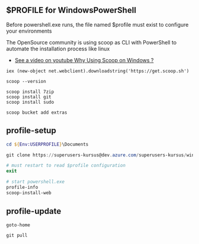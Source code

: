 ## $PROFILE for WindowsPowerShell

Before powershell.exe runs, the file named $profile must exist to configure your environments

The OpenSource community is using scoop as CLI with PowerShell to automate the installation process like linux

- [See a video on youtube Why Using Scoop on Windows ?](https://www.youtube.com/watch?v=Pj1PaZMzMz0)

```
iex (new-object net.webclient).downloadstring('https://get.scoop.sh')

scoop --version 

scoop install 7zip 
scoop install git 
scoop install sudo 

scoop bucket add extras
```

## profile-setup

```powershell
cd ${Env:USERPROFILE}\Documents

git clone https://superusers-kursus@dev.azure.com/superusers-kursus/windowspowershell/_git/windowspowershell

# must restart to read $profile configuration
exit

# start powershell.exe 
profile-info
scoop-install-web
```


## profile-update

```
goto-home

git pull
```




